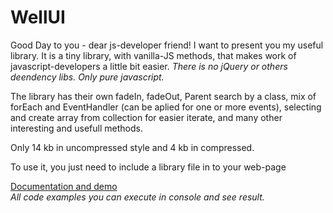 # WellUI
Good Day to you - dear js-developer friend!  I want to present you my useful library. 
It is a tiny library, with vanilla-JS methods, that makes work of javascript-developers a little bit easier.
<i>There is no jQuery or others deendency libs. Only pure javascript.</i>

The library has their own fadeIn, fadeOut, Parent search by a class,
mix of forEach and EventHandler (can be aplied for one or more events),
selecting and create array from collection for easier iterate, and many other interesting and usefull methods.

Only 14 kb in uncompressed style and 4 kb in compressed.

To use it, you just need to include a library file in to your web-page 

<a href="http://wellnine.github.io/WellUI" target="_blank">Documentation and demo</a>  
<i>All code examples  you can execute in console and see result.</i>


